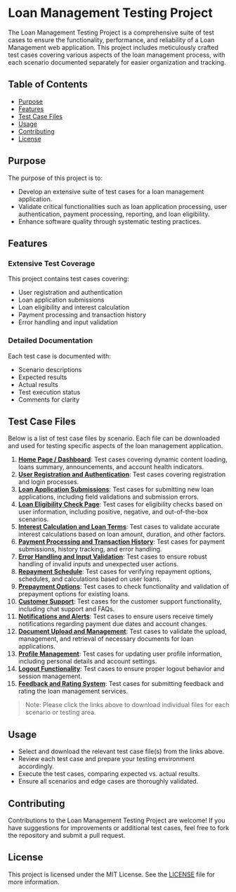 # Loan Management Testing Project

The Loan Management Testing Project is a comprehensive suite of test cases to ensure the functionality, performance, and reliability of a Loan Management web application. This project includes meticulously crafted test cases covering various aspects of the loan management process, with each scenario documented separately for easier organization and tracking.

## Table of Contents
- [Purpose](#purpose)
- [Features](#features)
- [Test Case Files](#test-case-files)
- [Usage](#usage)
- [Contributing](#contributing)
- [License](#license)

## Purpose
The purpose of this project is to:

- Develop an extensive suite of test cases for a loan management application.
- Validate critical functionalities such as loan application processing, user authentication, payment processing, reporting, and loan eligibility.
- Enhance software quality through systematic testing practices.

## Features
### Extensive Test Coverage
This project contains test cases covering:

- User registration and authentication
- Loan application submissions
- Loan eligibility and interest calculation
- Payment processing and transaction history
- Error handling and input validation

### Detailed Documentation
Each test case is documented with:

- Scenario descriptions
- Expected results
- Actual results
- Test execution status
- Comments for clarity

## Test Case Files
Below is a list of test case files by scenario. Each file can be downloaded and used for testing specific aspects of the loan management application.

1. **[Home Page / Dashboard](HomePage.csv)**: Test cases covering dynamic content loading, loans summary, announcements, and account health indicators.
2. **[User Registration and Authentication](RegistrationAuthorization.csv)**: Test cases covering registration and login processes.
3. **[Loan Application Submissions](ApplicationSubmissions.csv)**: Test cases for submitting new loan applications, including field validations and submission errors.
4. **[Loan Eligibility Check Page](EligibilityCheck.csv)**: Test cases for eligibility checks based on user information, including positive, negative, and out-of-the-box scenarios.
5. **[Interest Calculation and Loan Terms](InterestCalculation.csv)**: Test cases to validate accurate interest calculations based on loan amount, duration, and other factors.
6. **[Payment Processing and Transaction History](PaymentProcess.csv)**: Test cases for payment submissions, history tracking, and error handling.
8. **[Error Handling and Input Validation](ErrorHandling.csv)**: Test cases to ensure robust handling of invalid inputs and unexpected user actions.
9. **[Repayment Schedule](#)**: Test cases for verifying repayment options, schedules, and calculations based on user loans.
10. **[Prepayment Options](#)**: Test cases to check functionality and validation of prepayment options for existing loans.
11. **[Customer Support](#)**: Test cases for the customer support functionality, including chat support and FAQs.
12. **[Notifications and Alerts](#)**: Test cases to ensure users receive timely notifications regarding payment due dates and account changes.
13. **[Document Upload and Management](#)**: Test cases to validate the upload, management, and retrieval of necessary documents for loan applications.
14. **[Profile Management](#)**: Test cases for updating user profile information, including personal details and account settings.
15. **[Logout Functionality](#)**: Test cases to ensure proper logout behavior and session management.
16. **[Feedback and Rating System](#)**: Test cases for submitting feedback and rating the loan management services.

> Note: Please click the links above to download individual files for each scenario or testing area.

## Usage
- Select and download the relevant test case file(s) from the links above.
- Review each test case and prepare your testing environment accordingly.
- Execute the test cases, comparing expected vs. actual results.
- Ensure all scenarios and edge cases are thoroughly validated.

## Contributing
Contributions to the Loan Management Testing Project are welcome! If you have suggestions for improvements or additional test cases, feel free to fork the repository and submit a pull request.

## License
This project is licensed under the MIT License. See the [LICENSE](#) file for more information.
